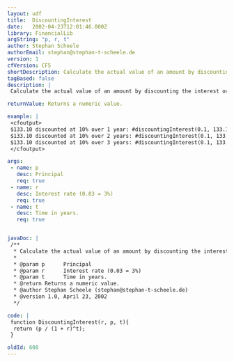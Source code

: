 ```yaml
---
layout: udf
title:  DiscountingInterest
date:   2002-04-23T12:01:46.000Z
library: FinancialLib
argString: "p, r, t"
author: Stephan Scheele
authorEmail: stephan@stephan-t-scheele.de
version: 1
cfVersion: CF5
shortDescription: Calculate the actual value of an amount by discounting the interest over n years.
tagBased: false
description: |
 Calculate the actual value of an amount by discounting the interest over n years.

returnValue: Returns a numeric value.

example: |
 <cfoutput>
 $133.10 discounted at 10% over 1 year: #discountingInterest(0.1, 133.1, 1)#<br>
 $133.10 discounted at 10% over 2 years: #discountingInterest(0.1, 133.1, 2)#<br>
 $133.10 discounted at 10% over 3 years: #discountingInterest(0.1, 133.1, 3)#
 </cfoutput>

args:
 - name: p
   desc: Principal
   req: true
 - name: r
   desc: Interest rate (0.03 = 3%)
   req: true
 - name: t
   desc: Time in years.
   req: true


javaDoc: |
 /**
  * Calculate the actual value of an amount by discounting the interest over n years.
  * 
  * @param p      Principal 
  * @param r      Interest rate (0.03 = 3%) 
  * @param t      Time in years. 
  * @return Returns a numeric value. 
  * @author Stephan Scheele (stephan@stephan-t-scheele.de) 
  * @version 1.0, April 23, 2002 
  */

code: |
 function DiscountingInterest(r, p, t){
  return (p / (1 + r)^t);
 }

oldId: 608
---
```


